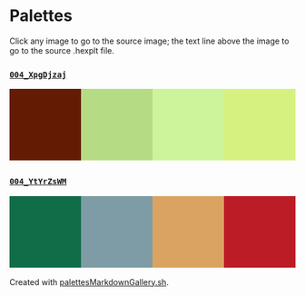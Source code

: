 # Palettes

Click any image to go to the source image; the text line above the image to go to the source .hexplt file.

### [`004_XpgDjzaj`](004_XpgDjzaj.hexplt)

[ ![004_XpgDjzaj.png](004_XpgDjzaj.png) ](004_XpgDjzaj.png)

### [`004_YtYrZsWM`](004_YtYrZsWM.hexplt)

[ ![004_YtYrZsWM.png](004_YtYrZsWM.png) ](004_YtYrZsWM.png)

Created with [palettesMarkdownGallery.sh](https://github.com/earthbound19/_ebDev/blob/master/scripts/imgAndVideo/palettesMarkdownGallery.sh).